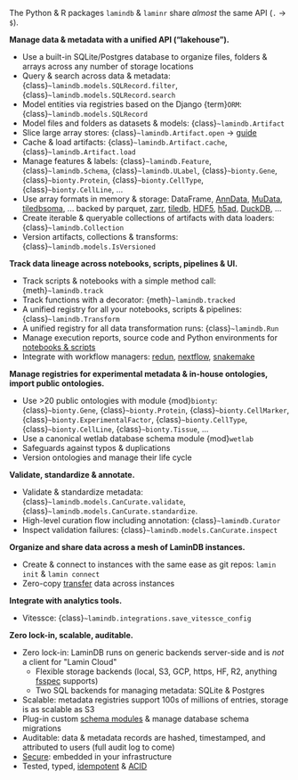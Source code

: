 The Python & R packages `lamindb` & `laminr` share _almost_ the same API (`.` → `$`).

**Manage data & metadata with a unified API (“lakehouse”).**

- Use a built-in SQLite/Postgres database to organize files, folders & arrays across any number of storage locations
- Query & search across data & metadata: {class}`~lamindb.models.SQLRecord.filter`, {class}`~lamindb.models.SQLRecord.search`
- Model entities via registries based on the Django {term}`ORM`: {class}`~lamindb.models.SQLRecord`
- Model files and folders as datasets & models: {class}`~lamindb.Artifact`
- Slice large array stores: {class}`~lamindb.Artifact.open` → [guide](cellxgene)
- Cache & load artifacts: {class}`~lamindb.Artifact.cache`, {class}`~lamindb.Artifact.load`
- Manage features & labels: {class}`~lamindb.Feature`, {class}`~lamindb.Schema`, {class}`~lamindb.ULabel`, {class}`~bionty.Gene`, {class}`~bionty.Protein`, {class}`~bionty.CellType`, {class}`~bionty.CellLine`, ...
- Use array formats in memory & storage: DataFrame, [AnnData](/arrays), [MuData](multimodal), [tiledbsoma](cellxgene), ... backed by parquet, [zarr](/arrays), [tiledb](cellxgene), [HDF5](/arrays), [h5ad](/arrays), [DuckDB](rxrx), ...
- Create iterable & queryable collections of artifacts with data loaders: {class}`~lamindb.Collection`
- Version artifacts, collections & transforms: {class}`~lamindb.models.IsVersioned`

**Track data lineage across notebooks, scripts, pipelines & UI.**

- Track scripts & notebooks with a simple method call: {meth}`~lamindb.track`
- Track functions with a decorator: {meth}`~lamindb.tracked`
- A unified registry for all your notebooks, scripts & pipelines: {class}`~lamindb.Transform`
- A unified registry for all data transformation runs: {class}`~lamindb.Run`
- Manage execution reports, source code and Python environments for [notebooks & scripts](/track)
- Integrate with workflow managers: [redun](redun), [nextflow](nextflow), [snakemake](snakemake)

**Manage registries for experimental metadata & in-house ontologies, import public ontologies.**

- Use >20 public ontologies with module {mod}`bionty`: {class}`~bionty.Gene`, {class}`~bionty.Protein`, {class}`~bionty.CellMarker`, {class}`~bionty.ExperimentalFactor`, {class}`~bionty.CellType`, {class}`~bionty.CellLine`, {class}`~bionty.Tissue`, ...
- Use a canonical wetlab database schema module {mod}`wetlab`
- Safeguards against typos & duplications
- Version ontologies and manage their life cycle

**Validate, standardize & annotate.**

- Validate & standardize metadata: {class}`~lamindb.models.CanCurate.validate`, {class}`~lamindb.models.CanCurate.standardize`.
- High-level curation flow including annotation: {class}`~lamindb.Curator`
- Inspect validation failures: {class}`~lamindb.models.CanCurate.inspect`

**Organize and share data across a mesh of LaminDB instances.**

- Create & connect to instances with the same ease as git repos: `lamin init` & `lamin connect`
- Zero-copy [transfer](/transfer) data across instances

**Integrate with analytics tools.**

- Vitessce: {class}`~lamindb.integrations.save_vitessce_config`

**Zero lock-in, scalable, auditable.**

- Zero lock-in: LaminDB runs on generic backends server-side and is _not_ a client for "Lamin Cloud"
  - Flexible storage backends (local, S3, GCP, https, HF, R2, anything [fsspec](https://github.com/fsspec) supports)
  - Two SQL backends for managing metadata: SQLite & Postgres
- Scalable: metadata registries support 100s of millions of entries, storage is as scalable as S3
- Plug-in custom [schema modules](/setup.ipynb#manage-schema-modules) & manage database schema migrations
- Auditable: data & metadata records are hashed, timestamped, and attributed to users (full audit log to come)
- [Secure](access): embedded in your infrastructure
- Tested, typed, [idempotent](faq/idempotency) & [ACID](faq/acid)

